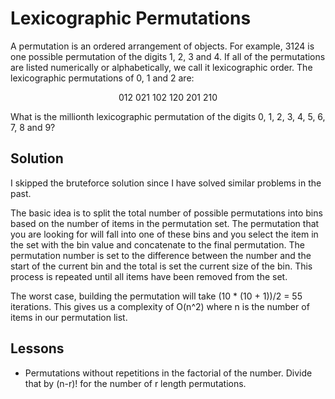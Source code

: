 # Lexicographic Permutations

A permutation is an ordered arrangement of objects. For example, 3124 is one possible permutation of the digits 
1, 2, 3 and 4. If all of the permutations are listed numerically or alphabetically, we call it lexicographic order. 
The lexicographic permutations of 0, 1 and 2 are:

<p style="text-align: center;">012   021   102   120   201   210</p>

What is the millionth lexicographic permutation of the digits 0, 1, 2, 3, 4, 5, 6, 7, 8 and 9?

## Solution

I skipped the bruteforce solution since I have solved similar problems in the past.

The basic idea is to split the total number of possible permutations into bins based on the number of items in the
permutation set.  The permutation that you are looking for will fall into one of these bins and you select the 
item in the set with the bin value and concatenate to the final permutation.  The permutation number is set to 
the difference between the number and the start of the current bin and the total is set the current size of the
bin.  This process is repeated until all items have been removed from the set. 

The worst case, building the permutation will take (10 * (10 + 1))/2 = 55 iterations.  This gives us a complexity 
of O(n^2) where n is the number of items in our permutation list.

## Lessons
* Permutations without repetitions in the factorial of the number.  Divide that by (n-r)! for the number of r 
length permutations.